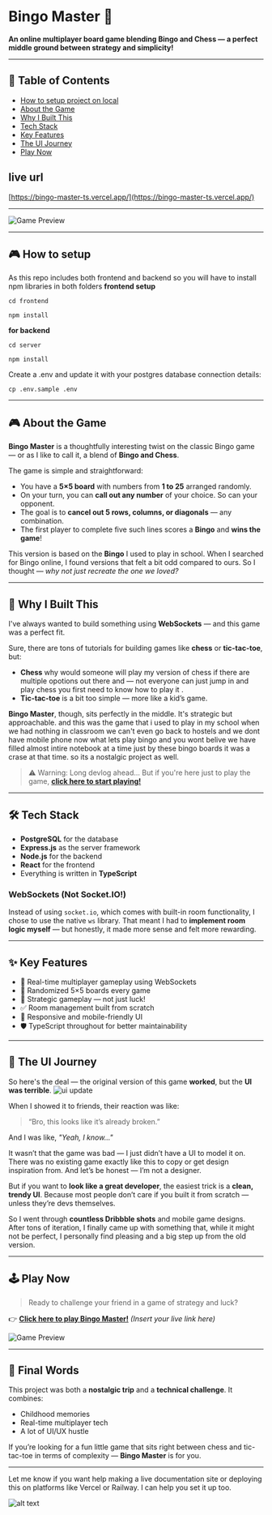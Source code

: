 # Bingo Master 🎯

**An online multiplayer board game blending Bingo and Chess — a perfect middle ground between strategy and simplicity!**

---

## 📌 Table of Contents

* [How to setup project on local ](#-how-to-setup)
* [About the Game](#-about-the-game)
* [Why I Built This](#-why-i-built-this)
* [Tech Stack](#-tech-stack)
* [Key Features](#-key-features)
* [The UI Journey](#-the-ui-journey)
* [Play Now](https://bingo-master-ts.vercel.app/)

## live url
[https://bingo-master-ts.vercel.app/](https://bingo-master-ts.vercel.app/)

---

![Game Preview](/frontend/src/assets/aibattele.png)

---

## 🎮 How to setup 

As this repo includes both frontend and backend so you will have to install npm libraries in both folders 
**frontend setup**
```
cd frontend
```
```
npm install 
```

**for backend**
```
cd server
```
```
npm install 
```
Create a .env and update it with your postgres database connection details:
```
cp .env.sample .env
```

---

## 🎮 About the Game

**Bingo Master** is a thoughtfully interesting twist on the classic Bingo game — or as I like to call it, a blend of **Bingo and Chess**.

The game is simple and straightforward:

* You have a **5×5 board** with numbers from **1 to 25** arranged randomly.
* On your turn, you can **call out any number** of your choice. So can your opponent.
* The goal is to **cancel out 5 rows, columns, or diagonals** — any combination.
* The first player to complete five such lines scores a **Bingo** and **wins the game**!

This version is based on the **Bingo** I used to play in school. When I searched for Bingo online, I found versions that felt a bit odd compared to ours. So I thought — *why not just recreate the one we loved?*

---

## 🤔 Why I Built This

I've always wanted to build something using **WebSockets** — and this game was a perfect fit.

Sure, there are tons of tutorials for building games like **chess** or **tic-tac-toe**, but:

* **Chess** why would someone will play my version of chess if there are multiple opotions out there and  — not everyone can just jump in and play chess you first need to know how to play it .
* **Tic-tac-toe** is a bit too simple — more like a kid’s game.

**Bingo Master**, though, sits perfectly in the middle. It's strategic but approachable.
and this was the game that i used to play in my school when we had nothing in classroom we can't even go back to hostels and we dont have mobile phone now what lets play bingo and you wont belive we have filled almost intire notebook at a time just by these bingo boards it was a crase at that time. 
so its a nostalgic project as well.

> ⚠️ Warning: Long devlog ahead...
> But if you're here just to play the game, [**click here to start playing!**](#play-now)

---

## 🛠️ Tech Stack

* **PostgreSQL** for the database
* **Express.js** as the server framework
* **Node.js** for the backend
* **React** for the frontend
* Everything is written in **TypeScript**

### WebSockets (Not Socket.IO!)

Instead of using `socket.io`, which comes with built-in room functionality, I chose to use the native `ws` library. That meant I had to **implement room logic myself** — but honestly, it made more sense and felt more rewarding.

---

## ✨ Key Features

* 🔗 Real-time multiplayer gameplay using WebSockets
* 🎲 Randomized 5×5 boards every game
* 🧠 Strategic gameplay — not just luck!
* ✅ Room management built from scratch
* 📱 Responsive and mobile-friendly UI
* 🛡️ TypeScript throughout for better maintainability

---

## 🎨 The UI Journey

So here's the deal — the original version of this game **worked**, but the **UI was terrible**.
![ui update](/frontend/src/assets/uishift.png)

When I showed it to friends, their reaction was like:

> “Bro, this looks like it’s already broken.”

And I was like, *"Yeah, I know\..."*

It wasn’t that the game was bad — I just didn’t have a UI to model it on. There was no existing game exactly like this to copy or get design inspiration from. And let’s be honest — I’m not a designer.

But if you want to **look like a great developer**, the easiest trick is a **clean, trendy UI**. Because most people don’t care if you built it from scratch — unless they’re devs themselves.

So I went through **countless Dribbble shots** and mobile game designs. After tons of iteration, I finally came up with something that, while it might not be perfect, I personally find pleasing and a big step up from the old version.

---

## 🕹️ Play Now

> Ready to challenge your friend in a game of strategy and luck?

👉 **[Click here to play Bingo Master!](#)**
*(Insert your live link here)*

![Game Preview](/frontend/src/assets/mobiless.png)

---

## 🙌 Final Words

This project was both a **nostalgic trip** and a **technical challenge**. It combines:

* Childhood memories
* Real-time multiplayer tech
* A lot of UI/UX hustle

If you’re looking for a fun little game that sits right between chess and tic-tac-toe in terms of complexity — **Bingo Master** is for you.

---

Let me know if you want help making a live documentation site or deploying this on platforms like Vercel or Railway. I can help you set it up too.

![alt text](/frontend/src/assets/mobiless.png)